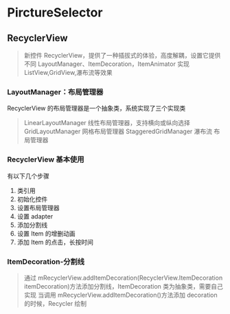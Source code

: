 # PirctureSelector

## RecyclerView

> 新控件 RecyclerView，提供了一种插拔式的体验，高度解耦，设置它提供不同 LayoutManager、ItemDecoration，ItemAnimator 实现 ListView,GridView,瀑布流等效果

### LayoutManager：布局管理器

RecyclerView 的布局管理器是一个抽象类，系统实现了三个实现类

> LinearLayoutManager 线性布局管理器，支持横向或纵向选择
> GridLayoutManager 网格布局管理器
> StaggeredGridManager 瀑布流 布局管理器

### RecyclerView 基本使用

有以下几个步骤

1. 类引用
2. 初始化控件
3. 设置布局管理器
4. 设置 adapter
5. 添加分割线
6. 设置 Item 的增删动画
7. 添加 Item 的点击，长按时间

### ItemDecoration-分割线

> 通过 mRecyclerView.addItemDecoration(RecyclerView.ItemDecoration itemDecoration)方法添加分割线，ItemDecoration 类为抽象类，需要自己实现
> 当调用 mRecyclerView.addItemDecoration()方法添加 decoration 的时候，Recycler 绘制
